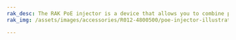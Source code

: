 ```yaml
---
rak_desc: The RAK PoE injector is a device that allows you to combine power and network connectivity to your PoE enabled devices using the same Cat5/5e or Cat6 twisted pair cable.
rak_img: /assets/images/accessories/R012-4800500/poe-injector-illustration.png

---
```


<rk-redirect to="/Product-Categories/Accessories/R012-4800500/Overview/" />